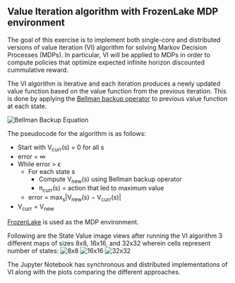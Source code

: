 ## Value Iteration algorithm with FrozenLake MDP environment
The goal of this exercise is to implement both single-core and distributed versions of value iteration (VI) algorithm for solving Markov Decision Processes (MDPs). 
In particular, VI will be applied to MDPs in order to compute policies that optimize expected infinite horizon discounted cummulative reward. 


The VI algorithm is iterative and each iteration produces a newly updated value function based on the value function from the previous iteration. 
This is done by applying the [Bellman backup operator](https://en.wikipedia.org/wiki/Bellman_equation) to previous value function at each state.


![Bellman Backup Equation](https://wikimedia.org/api/rest_v1/media/math/render/svg/ab046e5fb76162018d9bed802c83d9f80a64e7b4)

The pseudocode for the algorithm is as follows:
- Start with V<sub>curr</sub>(s) = 0 for all s
- error = ∞
- While error > ϵ
    - For each state s
        - Compute V<sub>new</sub>(s) using Bellman backup operator
        - π<sub>curr</sub>(s) = action that led to maximum value
    - error = max<sub>s</sub>|V<sub>new</sub>(s) − V<sub>curr</sub>(s)|
- V<sub>curr</sub> = V<sub>new</sub>

[FrozenLake](https://github.com/openai/gym/blob/master/gym/envs/toy_text/frozen_lake.py) is used as the MDP environment.

Following are the State Value image views after running the VI algorithm 3 different maps of sizes 8x8, 16x16, and 32x32 wherein cells represent number of states:
![8x8]()
![16x16]()
![32x32]()

The Jupyter Notebook has synchronous and distributed implementations of VI along with the plots comparing the different approaches.
